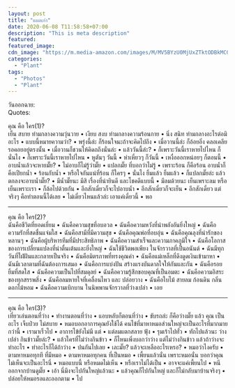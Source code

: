 ```yaml
---
layout: post
title: "แผลเก่า"
date: 2020-06-08 T11:58:58+07:00
description: "This is meta description"
featured:
featured_image:
cdn_image: "https://m.media-amazon.com/images/M/MV5BYzU0MjUxZTktODBkMC00NmUxLTkzOGYtOGU2MjU1ZjQ3MzEyXkEyXkFqcGdeQXVyNDAwNzcyMzg@.jpg"
categories:
  - "Plant"
tags:
  - "Photos"
  - "Plant"
---
```

วันออกฉาย:  
Quotes:  

คุณ คือ ใคร(1)?\
เย็น สบาย ท่ามกลางความวุ่นวาย • เงียบ สงบ ท่ามกลางความร้อนกาย • นิ่ง สนิท ท่ามกลางอะไรต่อมิอะไร • แบบนี้หมายความว่า? • พรุ่งนี้ล่ะ ก็ร้อนใจนะถ้าจะคิดไปถึง • เมื่อวานนี้ล่ะ ก็อ้อยอิ่ง คลอเคลีย รอคอยอยู่ตรงนั้น • เมื่อวานก็ชวนให้คิดถถึงนั่นล่ะ • แล้ววันนี้ล่ะ? • ก็เพราะวันนี้เราหายไปไหน ก็นั่นไง • ก็เพราะวันนี้เราหายไปไหน • หูตันๆ วันนี้ • หำเหี่ยวๆ ก็วันนี้ • เหงื่อออกหน่อยๆ ก็ตอนนี้ • อาบน้ำแล้วจะหายมั๊ย? • ไม่อาบก็ไม่รู้ว่ามั๊ย • แปลกมั๊ย ที่บอกว่าไม่รู้ • เพราะร้อน ก็คือร้อน อาบน้ำก็คือเปียกน้ำ • ร้อนกับน้ำ • หรือใจกันแน่ที่ร้อน ก็ใครๆ • นั่นไง ยิ้มแล้ว ยิ้มแล้ว • ก็แปลกมั๊ยล่ะ แล้วตกลงจะอาบน้ำมั๊ย? • มีน้ำมั๊ยนะ มีสิ เรื่องที่น่ายินดี และโชคดีแบบนี้ • มีลมด้วยนะ เย็นเพราะลม หรือเย็นเพราะเรา • ก็ล้อไปด้วยกัน • อีกสักเดี๋ยวก็จะไปอาบน้ำ • อีกสักเดี๋ยวก็จะเย็น • อีกสักเดี๋ยว แต่จริงๆ คือทำตอนนี้ได้เลย • ไม่เดี๋ยวไหนแล้วล่ะ เอาแค่เดี๋ยวนี้ • พอ


---

คุณ คือ ใคร(2)?\
ฉันคือชีวิตที่ยอดเยี่ยม • ฉันคือความสุขที่อบอวล • ฉันคือความหวังที่นำพลังอันยิ่งใหญ่ • ฉันคือความรักที่สดชื่นแจ่มใส • ฉันคือสามีที่มีความสุข • ฉันคือคุณพ่อที่อบอุ่น • ฉันคือคุณลุงที่น่ารักของหลานๆ • ฉันคือผู้บริหารทีมที่มีประสิทธิภาพ • ฉันคือความสำเร็จและความภาคภูมิใจ • ฉันคือโอกาสของการเปลี่ยนแปลงที่น่าตื่นเต้นและยิ่งใหญ่ • ฉันใช้ชีวิตพอเพียง ในจักรวาลที่เป็นอนันต์ • ฉันมีทุกวันที่ใฝ่ฝันและกลายเป็นจริง • ฉันคือมิตรภาพที่ทรงคุณค่า • ฉันคือแม่เหล็กที่ดึงดูดเงินเข้ามาหา • ฉันมีเวลาตามที่ฉันต้องการเสมอ • ฉันคือการแบ่งปัน สร้างแรงบันดาลใจให้กันและกัน • ฉันคือรอยยิ้มที่สดใส • ฉันคือความเป็นไปที่สมดุลย์ • ฉันคือความรู้สึกขอบคุณที่เป็นอมตะ • ฉันคือความอิสระของทุกสรรพสิ่ง • ฉันคือลมหายใจที่เคลื่อนไหว และ ปล่อยวาง • ฉันคือใบไม้ สายลม ก้อนดิน กลิ่นดอกไม้หอม • ฉันคือความเบิกบาน ในนิพพานจักรวาลที่ว่างเปล่า • เอย

---

คุณ คือ ใคร(3)?\
เที่ยวเล่นตอนที่ว่าง • ทำงานตอนที่ว่าง • แอบหลับก็ตอนที่ว่าง • ขับรถล่ะ ก็คือว่างมั๊ย แล้ว คุณ เป็นอะไร เจ็บป่วย ไม่สบาย • หมอบอกอาการคุณยังใช้ได้ คนไข้ที่มาหาหมอส่วนใหญ่จะเป็นอะไรที่มากมายกว่านี้ • เรามาเร็วไป • อาการไข้ยังไม่มี แต่ • แต่ลมแตกสลาย ฟุ้ง • รุมเร้าไปทั่ว • ทักไปแล้วนะ ว่างเปล่า กินข้าวมั๊ยล่ะ? • แล้วใครที่ไม่ว่างกินข้าว • ก็ไหนเพิ่งบอกว่าว่าง แต่ไม่ว่างกินข้าว แล้วถ้าว่างจะทำอะไร • ทำอะไรก็ได้ถ้าว่าง • ปนกันไปเลย • เละมั๊ย? แล้วจะเหลืออะไรเหรอ? • หมอว่าไงครับ • ตามหาหมอทุกที ที่มีหมอ • ตามหาหมอทุกคน ที่เป็นหมอ • เพี้ยนแล้วนั่น เพราะหมอนั่น บอกว่าคุณไม่เห็นจะเป็นอะไรนี่ • หมอแบบนี้ หรือหมดไม่เห็น • หรือเราไม่ได้เป็น • อาจจะแค่เพี้ยนไป • หนีออกจากบ้านดูมั๊ย • เอ้า นี่มึงจะไปกันใหญ่แล้วนะ • แล้วคุณก็ไปกันใหญ่ และก็ไม่กลับมาบ้านจริงๆ • ปล่อยให้หมอรอและออกตาม • ไป

